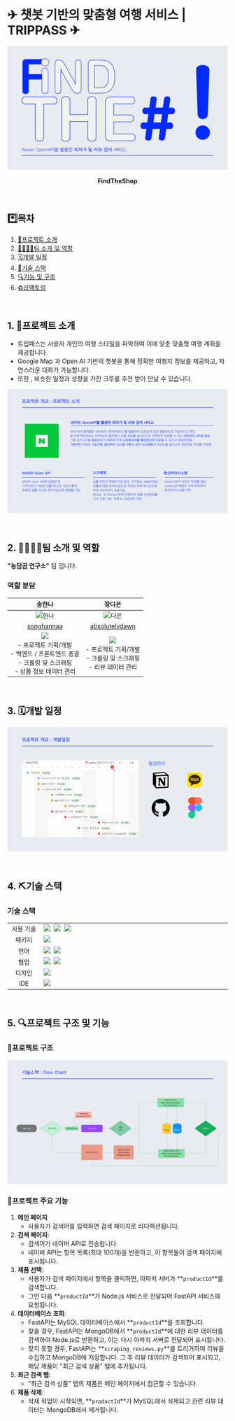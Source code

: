 # ✈ 챗봇 기반의 맞춤형 여행 서비스 | TRIPPASS ✈

![Group 2](https://github.com/songhannaa/findtheshop/blob/139b3e49bb4dc9a47fd40814aba6c8d18e3aca3e/ppt/001.jpg)

<div align="center">

<b>FindTheShop</b> <br>

</div>

<br>

## \*️⃣목차

1. [📄프로젝트 소개](#project)
2. [👨‍👩‍👧‍👦팀 소개 및 역할](#team)
3. [🗓️개발 일정](#period)
4. [🔨기술 스택 ](#technology-stack)
5. [🔍기능 및 구조](#function-and-structure)
6. [♻️리팩토링](#refactoring)

<br>

## <span id="project">1. 📄프로젝트 소개</span>

- 트립패스는 사용자 개인의 여행 스타일을 파악하여 이에 맞춘 맞춤형 여행 계획을 제공합니다.
- Google Map 과 Open AI 기반의 챗봇을 통해 정확한 여행지 정보를 제공하고, 자연스러운 대화가 가능합니다.
- 또한 , 비슷한 일정과 성향을 가진 크루를 추천 받아 만날 수 있습니다.

![Group 2](https://github.com/songhannaa/findtheshop/blob/62c459f58b9b5213d1c640274164f2f1b0b26dcf/ppt/003.jpg)

<br>

## <span id="team">2. 👨‍👩‍👧‍👦팀 소개 및 역할</span>

**"농담곰 연구소"** 팀 입니다.<br/>

### 역할 분담
| **송한나** | **장다은** | 
| :---------------------------------------------------------------------------------------------------------------------------------------------------: | :-----------------------------------------------------------------------------------------: | 
| <img width="360" alt="한나" src="https://avatars.githubusercontent.com/u/131218435?v=4"> | <img width="360"  alt="다은" src="https://avatars.githubusercontent.com/u/128432201?v=4"> | 
| [songhannaa](https://github.com/songhannaa) | [absolutelydawn](https://github.com/absolutelydawn) | 
| <img src="https://img.shields.io/badge/Team Leader-7569db"/><br> - 프로젝트 기획/개발 <br> - 백엔드 / 프론트엔드 총괄 <br> - 크롤링 및 스크래핑 <br>- 상품 정보 데이터 관리| <img src="https://img.shields.io/badge/Team Member-118704"/><br> - 프로젝트 기획/개발 <br> - 크롤링 및 스크래핑 <br> - 리뷰 데이터 관리 | 


<br>

## <span id="period">3. 🗓️개발 일정</span>

![Group 2](https://github.com/songhannaa/findtheshop/blob/365f75ad4a95dfbca44b91419f32c53107570eec/ppt/005.jpg)

<br>


## <span id="technology-stack">4. ⛏️기술 스택 </span>

### 기술 스택

<table>
	<tr>
		<td align="center" width="100px">사용 기술</td>
		<td width="800px">
		<img src="https://img.shields.io/badge/node.js-339933?style=for-the-badge&logo=Node.js&logoColor=white">&nbsp
		<img src="https://img.shields.io/badge/express-000000?style=for-the-badge&logo=express&logoColor=white">&nbsp
		<img src="https://img.shields.io/badge/fastapi-009688?style=for-the-badge&logo=fastapi&logoColor=white">&nbsp
		</td>
	</tr>
	<tr>
		<td align="center">패키지</td>
		<td>
			<img src="https://img.shields.io/badge/npm-CB3837?style=for-the-badge&logo=NPM&logoColor=ffffff"/>&nbsp
		</td>
	</tr>
	<tr>
		<td align="center">언어</td>
		<td>
		<img src="https://img.shields.io/badge/python-3776AB?style=for-the-badge&logo=python&logoColor=white">&nbsp
		<img src="https://img.shields.io/badge/javascript-F7DF1E?style=for-the-badge&logo=javascript&logoColor=black">
		</td>
	</tr>
	<tr>
		<td align="center">협업</td>
		<td>
			<img src="https://img.shields.io/badge/GitHub-181717?style=for-the-badge&logo=GitHub&logoColor=white"/>&nbsp
			<img src="https://img.shields.io/badge/Notion-5a5d69?style=for-the-badge&logo=Notion&logoColor=white"/>&nbsp
		</td>
	<tr> 
		<td align="center">디자인</td>
		<td>
			<img src="https://img.shields.io/badge/Figma-d90f42?style=for-the-badge&logo=Figma&logoColor=white"/>&nbsp
		</td> 
	</tr> 
	<tr>
		<td align="center">IDE</td>
		<td>
		<img src="https://img.shields.io/badge/VSCode-007ACC?style=for-the-badge&logo=Visual%20Studio%20Code&logoColor=white"/>&nbsp
	</tr>
</table>

<br>

## <span id="function-and-structure">5. 🔍프로젝트 구조 및 기능</span>

### 📁프로젝트 구조
![Group 2](https://github.com/songhannaa/findtheshop/blob/cf88235544bdfeb41aa24682885ff107884803e4/ppt/008.jpg)


### 📁프로젝트 주요 기능

1. **메인 페이지** <br>
    - 사용자가 검색어를 입력하면 검색 페이지로 리디렉션됩니다.<br>
2. **검색 페이지**:<br>
    - 검색어가 네이버 API로 전송됩니다.<br>
    - 네이버 API는 항목 목록(최대 100개)을 반환하고, 이 항목들이 검색 페이지에 표시됩니다.<br>
3. **제품 선택**:<br>
    - 사용자가 검색 페이지에서 항목을 클릭하면, 아파치 서버가 **`productId`**를 검색합니다.<br>
    - 그런 다음 **`productId`**가 Node.js 서비스로 전달되어 FastAPI 서비스에 요청됩니다.<br>
4. **데이터베이스 조회**:<br>
    - FastAPI는 MySQL 데이터베이스에서 **`productId`**를 조회합니다.<br>
    - 찾을 경우, FastAPI는 MongoDB에서 **`productId`**에 대한 리뷰 데이터를 검색하여 Node.js로 반환하고, 이는 다시 아파치 서버로 전달되어 표시됩니다.<br>
    - 찾지 못할 경우, FastAPI는 **`scraping_reviews.py`**를 트리거하여 리뷰를 수집하고 MongoDB에 저장합니다. 그 후 리뷰 데이터가 검색되어 표시되고, 해당 제품이 "최근 검색 상품" 탭에 추가됩니다.<br>
5. **최근 검색 탭**:<br>
    - "최근 검색 상품" 탭의 제품은 메인 페이지에서 접근할 수 있습니다.<br>
6. **제품 삭제**:<br>
    - 삭제 작업이 시작되면, **`productId`**가 MySQL에서 삭제되고 관련 리뷰 데이터는 MongoDB에서 제거됩니다.<br>

